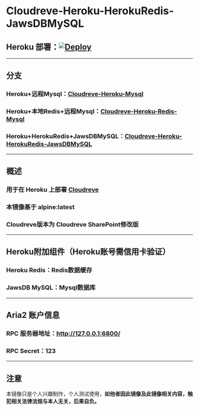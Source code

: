 # Cloudreve-Heroku-HerokuRedis-JawsDBMySQL
## Heroku 部署：[![Deploy](https://www.herokucdn.com/deploy/button.svg)](https://heroku.com/deploy)
---
## 分支
### Heroku+远程Mysql：[Cloudreve-Heroku-Mysql](https://github.com/FuaerCN/Cloudreve-Heroku)
### Heroku+本地Redis+远程Mysql：[Cloudreve-Heroku-Redis-Mysql](https://github.com/FuaerCN/Cloudreve-Heroku/tree/Redis-Mysql)
### Heroku+HerokuRedis+JawsDBMySQL：[Cloudreve-Heroku-HerokuRedis-JawsDBMySQL](https://github.com/FuaerCN/Cloudreve-Heroku/tree/Heroku-Mysql)
---
## 概述
### 用于在 Heroku 上部署 [Cloudreve](https://cloudreve.org/)
### 本镜像基于 alpine:latest
### Cloudreve版本为 Cloudreve SharePoint修改版
---
## Heroku附加组件（Heroku账号需信用卡验证）
### Heroku Redis：Redis数据缓存
### JawsDB MySQL：Mysql数据库
---
## Aria2 账户信息
### RPC 服务器地址：http://127.0.0.1:6800/
### RPC Secret：123
---
## 注意
本镜像只是个人兴趣制作，个人测试使用，**如他者因此镜像及此镜像相关内容，触犯相关法律法规与本人无关，后果自负。**
